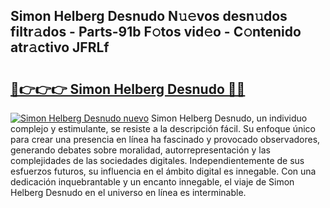 ## Simon Helberg Desnudo N𝚞𝚎vos desn𝚞dos filtr𝚊dos - Parts-91b F𝚘tos vid𝚎o - C𝚘ntenido atr𝚊ctivo JFRLf

# <h2><a href="http://mb3u3u.tromn.icu/?c=Simon+Helberg+Desnudo">🔗👉👉👉 Simon Helberg Desnudo 🔗🔗</a></h2>

[![Simon Helberg Desnudo nuevo](https://i.imgur.com/pEAQMta.gif)](http://mb3u3u.tromn.icu/?c=Simon+Helberg+Desnudo)
Simon Helberg Desnudo, un individuo complejo y estimulante, se resiste a la descripción fácil. Su enfoque único para crear una presencia en línea ha fascinado y provocado observadores, generando debates sobre moralidad, autorrepresentación y las complejidades de las sociedades digitales. Independientemente de sus esfuerzos futuros, su influencia en el ámbito digital es innegable. Con una dedicación inquebrantable y un encanto innegable, el viaje de Simon Helberg Desnudo en el universo en línea es interminable.
